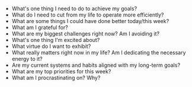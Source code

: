 - What's one thing I need to do to achieve my goals?
- What do I need to cut from my life to operate more efficiently?
- What are some things I could have done better today/this week?
- What am I grateful for?
- What are my biggest challenges right now? Am I avoiding it?
- What's one thing I'm excited about?
- What virtue do I want to exhibit?
- What really matters right now in my life? Am I dedicating the necessary energy to it?
- Are my current systems and habits aligned with my long-term goals?
- What are my top priorities for this week?
- What am I procrastinating on? Why?

